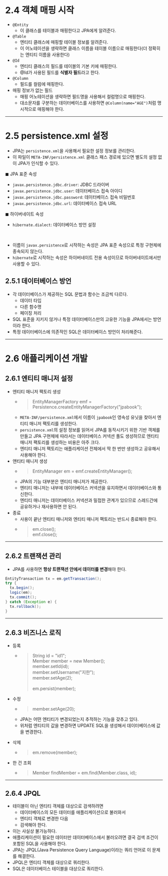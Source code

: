 # 2.4 객체 매핑 시작

- `@Entity`
  - 이 클래스를 테이블과 매핑한다고 JPA에게 알려준다.
- `@Table`
  - 엔티티 클래스에 매핑할 테이블 정보를 알려준다.
  - 이 어노테이션을 생략하면 클래스 이름을 테이블 이름으로 매핑한다(더 정확히는 엔티티 이름을 사용한다)
- `@Id`
  - 엔티티 클래스의 필드를 테이블의 기본 키에 매핑한다.
  - @Id가 사용된 필드를 **식별자 필드**라고 한다.
- `@Column`
  - 필드를 컬럼에 매핑한다.
- 매핑 정보가 없는 필드
  - 매핑 어노테이션을 생략하면 필드명을 사용해서 컬럼명으로 매핑한다.
  - 대소문자를 구분하는 데이터베이스를 사용하면 `@Column(name="AGE")`처럼 명시적으로 매핑해야 한다.
 
<hr/>

# 2.5 persistence.xml 설정

- JPA는 `persistence.xml`을 사용해서 필요한 설정 정보를 관리한다.
- 이 파일이 `META-INF/persistence.xml` 클래스 패스 경로에 있으면 별도의 설정 없이 JPA가 인식할 수 있다.

◼ JPA 표준 속성
- `javax.persistence.jdbc.driver`: JDBC 드라이버
- `javax.persistence.jdbc.user`: 데이터베이스 접속 아이디
- `javax.persistence.jdbc.password`: 데이터베이스 접속 비밀번호
- `javax.persistence.jdbc.url`: 데이터베이스 접속 URL

◼ 하이버네이트 속성
- `hibernate.dialect`: 데이터베이스 방언 설정

<br/>

- 이름이 `javax.persistence`로 시작하는 속성은 JPA 표준 속성으로 특정 구현체에 종속되지 않는다.
- `hibernate`로 시작하는 속성은 하이버네이트 전용 속성이므로 하이버네이트에서만 사용할 수 있다.

## 2.5.1 데이터베이스 방언

- 각 데이터베이스가 제공하는 SQL 문법과 함수는 조금씩 다르다.
  - 데이터 타입
  - 다른 함수명
  - 페이징 처리
- SQL 표준을 지키지 않거나 특정 데이터베이스만의 고유한 기능을 JPA에서는 방언이라 한다.
- 특정 데이터베이스에 의존적인 SQL은 데이터베이스 방언이 처리해준다.

<hr/>

# 2.6 애플리케이션 개발

## 2.6.1 엔티티 매니저 설정
- 엔티티 매니저 팩토리 생성
  - > EntityManagerFactory emf = Persistence.createEntityManagerFactory("jpabook");
  - `META-INF/persistence.xml`에서 이름이 `jpabook`인 영속성 유닛을 찾아서 엔티티 매니저 팩토리를 생성한다.
  - `persistence.xml`의 설정 정보를 읽어서 JPA를 동작시키기 위한 기반 객체를 만들고 JPA 구현체에 따라서는 데이터베이스 커넥션 풀도 생성하므로 엔티티 매니저 팩토리를 생성하는 비용은 아주 크다.
  - 엔티티 매니저 팩토리는 애플리케이션 전체에서 딱 한 번만 생성하고 공유해서 사용해야 한다.
- 앤티티 매니저 생성
  - > EntityManager em = emf.createEntityManager();
  - JPA의 기능 대부분은 엔티티 매니저가 제공한다.
  - 엔티티 매니저는 내부에 데이터베이스 커넥션을 유지하면서 데이터베이스와 통신한다.
  - 엔티티 매니저는 데이터베이스 커넥션과 밀접한 관계가 있으므로 스레드간에 공유하거나 재사용하면 안 된다.
- 종료
  - 사용이 끝난 엔티티 매니저와 엔티티 매니저 팩토리는 반드시 종료해야 한다.
  - > em.close();<br/>emf.close();

<hr/>

## 2.6.2 트랜잭션 관리
- JPA를 사용하면 **항상 트랜잭션 안에서 데이터를 변경**해야 한다.
```java
EntityTransaction tx = em.getTransaction();
try {
  tx.begin();
  logic(em);
  tx.commit();
} catch (Exception e) {
  tx.rollback();
}
```

<hr/>

## 2.6.3 비즈니스 로직

- 등록
  - > String id = "id1";<br/>Member member = new Member();<br/>member.setId(id);<br/>member.setUsername("지한");<br/>member.setAge(2);<br/><br/>em.persist(member);

- 수정
  - > member.setAge(20);
  - JPA는 어떤 엔티티가 변경되었는지 추적하는 기능을 갖추고 있다.
  - 위처럼 엔티티의 값을 변경하면 UPDATE SQL을 생성해서 데이터베이스에 값을 변경한다.
 
- 삭제
  - > em.remove(member);
- 한 건 조회
  - > Member findMember = em.find(Member.class, id);

<hr/>

## 2.6.4 JPQL
- 테이블이 아닌 엔티티 객체를 대상으로 검색하려면
  - 데이터베이스의 모든 데이터를 애플리케이션으로 불러와서
  - 엔티티 객체로 변경한 다음
  - 검색해야 한다.
- 이는 사실상 불가능하다.
- 애플리케이션이 필요한 데이터만 데이터베이스에서 불러오려면 결국 검색 조건이 포함된 SQL을 사용해야 한다.
- JPA는 JPQL(Java Persistence Query Language)이라는 쿼리 언어로 이 문제를 해결한다.
- JPQL은 엔티티 객체를 대상으로 쿼리한다.
- SQL은 데이터베이스 테이블을 대상으로 쿼리한다.
